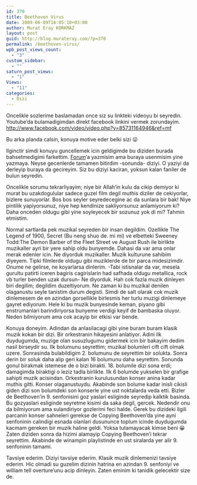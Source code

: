 ```yaml
---
id: 370
title: Beethoven Virus
date: 2009-06-09T16:05:10+03:00
author: Murat Eray KORKMAZ
layout: post
guid: http://blog.murateray.com/?p=370
permalink: /beethoven-virus/
wpb_post_views_count:
  - "3"
custom_sidebar:
  - ""
saturn_post_views:
  - "1"
Views:
  - "11"
categories:
  - Dizi
---
```

Oncelikle sozlerime baslamadan once siz su linkteki videoyu bi seyredin. Youtube&#8217;da bulamadigimdan direkt facebook linkini vermek zorundayim.  
<a href="http://www.facebook.com/video/video.php?v=85731164946&ref=mf" target="_blank">http://www.facebook.com/video/video.php?v=85731164946&ref=mf</a>

Bu arka planda calsin, konuya motive eder belki sizi 😛

Ilginctir simdi konuyu guncellemek icin geldigimde bu diziden burada bahsetmedigimi farkettim. <a href="http://forum.zevzek.com" target="_blank">Forum</a>&#8216;a yazmisim ama buraya usenmisim yine yazmaya. Neyse gecenlerde tamamen bitirdim -sonunda- diziyi. O yaziyi da derleyip buraya da gecireyim. Siz bu diziyi kaciran, yoksun kalan faniler de bulun seyredin.

Oncelikle sorumu tekrarliyayim; niye bir Allah&#8217;in kulu da cikip demiyor ki murat bu uzakdogulular sadece guzel film degil muthis diziler de cekiyorlar, bizlere sunuyorlar. Bos bos seyler seyredecegine ac da sunlara bir bak! Niye pintilik yapiyorsunuz, niye hep kendinize sakliyorsunuz anlamiyorum ki? Daha onceden oldugu gibi yine soyleyecek bir sozunuz yok di mi? Tahmin etmistim.

Normal sartlarda pek muzikal seyreden bir insan degildim. Ozellikle The Legend of 1900, Secret (Bu neng shuo de. mi mi) ve elbetteki Sweeney Todd:The Demon Barber of the Fleet Street ve August Rush ile birlikte muzikaller ayri bir yere sahip oldu bunyemde. Dahasi da var ama onlar merak edenler icin. Ne diyorduk muzikaller. Muzik kulturune sahibim diyeyem. Tipki filmlerde oldugu gibi muziklerde de bir parca midesizimdir. Onume ne gelirse, ne koyarlarsa dinlerim. -Tabi istisnalar da var, mesela gurultu patirti iceren bagiris cagirislarin had safhada oldugu metallica, rock vb turler benden uzak dursun- Ne diyorduk. Hah cok fazla muzik dinleyen biri degilim; degildim duzeltiyorum. Ne zaman ki bu muzikal denilen olaganustu seyle tanistim durum degisti. Simdi de salt olarak cok muzik dinlemesem de en azindan gorsellikle birlesmis her turlu muzigi dinlemeye gayret ediyorum. Hele ki bu muzik bunyesinde keman, piyano gibi enstrumanlari barindiriyorsa bunyeme verdigi keyif de bambaska oluyor. Neden bilmiyorum ama cok acayip bir etkisi var bende.

Konuya doneyim. Adindan da anlasilacagi gibi yine buram buram klasik muzik kokan bir dizi. Bir orkestranin hikayesini anlatiyor. Adini ilk duydugumda, muzige olan susuzlugumu gidermek icin bir bakayim dedim nasil birseydir su. Ilk bolumunu seyrettim; muzikal bolumleri cift cift olmak uzere. Sonrasinda bulabildigim 2. bolumunu de seyrettim bir solukta. Sonra derin bir soluk daha alip geri kalan 16 bolumunu daha seyrettim. Sonunda gonul birakmak istemese de o bizi birakti. 18. bolumile dizi sona erdi; damagimda biraktigi o leziz tadla birlikte. Ilk 6 bolumde yukselen bir grafige sahipti muzik acisindan. Orkestranin kurulusundan konser anina kadar muthis gitti. Konser olaganustuydu. Akabinde son bolume kadar inisli cikisli giden dizi son bolumdeki son konserle yine ust noktalarda veda etti. Bizler de Beethoven&#8217;in 9. senfonisini goz yaslari esliginde seyredip kalktik basinda. Bu gozyaslari esliginde seyretme kisimi da saka degil, gercek. Nedendir onu da bilmiyorum ama sulandiriyor gozlerimi feci halde. Gerek bu dizideki ilgili parcanin konser sahneleri gerekse de Copying Beethoven&#8217;da yine ayni senfoninin calindigi esnada olanlari dusununce toplum icinde duydugumda kacmam gereken bir muzik haline geldi. Yoksa tutamayacak kimse beni 😀 Zaten diziden sonra da hizimi alamayip Copying Beethoven&#8217;i tekrar seyrettim. Akabinde de winampin playlistinde en ust siralarda yer alir 9. senfoninin tamami.

Tavsiye ederim. Diziyi tavsiye ederim. Klasik muzik dinlemenizi tavsiye ederim. Hic olmadi su guzelim dizinin hatrina en azindan 9. senfoniyi ve william tell overture&#8217;unu acip dinleyin. Zaten eminim ki tanidik gelecektir size de.